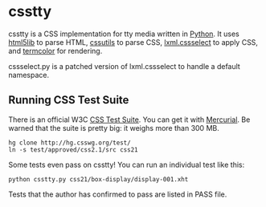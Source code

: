 # csstty

csstty is a CSS implementation for tty media written in
[Python](www.python.org/). It uses
[html5lib](http://code.google.com/p/html5lib/) to parse HTML,
[cssutils](http://cthedot.de/cssutils/) to parse CSS,
[lxml.cssselect](http://lxml.de/cssselect.html) to apply CSS,
and [termcolor](http://pypi.python.org/pypi/termcolor) for rendering.

cssselect.py is a patched version of lxml.cssselect to handle a default
namespace.

## Running CSS Test Suite

There is an official W3C [CSS Test Suite](http://test.csswg.org/).
You can get it with [Mercurial](http://mercurial.selenic.com/).
Be warned that the suite is pretty big: it weighs more than 300 MB.

    hg clone http://hg.csswg.org/test/
    ln -s test/approved/css2.1/src css21

Some tests even pass on csstty! You can run an individual test like
this:

    python csstty.py css21/box-display/display-001.xht

Tests that the author has confirmed to pass are listed in PASS file.
